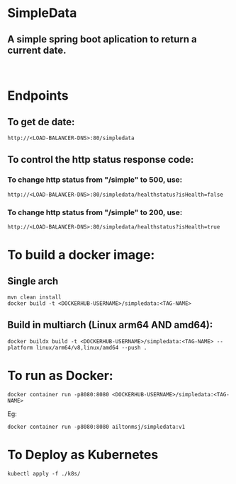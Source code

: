 # SimpleData

## A simple spring boot aplication to return a current date.

<br>

# Endpoints

## To get de date:

```
http://<LOAD-BALANCER-DNS>:80/simpledata
```

## To control the http status response code:

### To change http status from "/simple" to 500, use:
```
http://<LOAD-BALANCER-DNS>:80/simpledata/healthstatus?isHealth=false
```

### To change http status from "/simple" to 200, use:
```
http://<LOAD-BALANCER-DNS>:80/simpledata/healthstatus?isHealth=true
```


# To build a docker image:

## Single arch
```
mvn clean install
docker build -t <DOCKERHUB-USERNAME>/simpledata:<TAG-NAME>
```

## Build in multiarch (Linux arm64 AND amd64):
```
docker buildx build -t <DOCKERHUB-USERNAME>/simpledata:<TAG-NAME> --platform linux/arm64/v8,linux/amd64 --push .
```


# To run as Docker:
```
docker container run -p8080:8080 <DOCKERHUB-USERNAME>/simpledata:<TAG-NAME>
```
Eg:
```
docker container run -p8080:8080 ailtonmsj/simpledata:v1
```

# To Deploy as Kubernetes
```
kubectl apply -f ./k8s/
```
